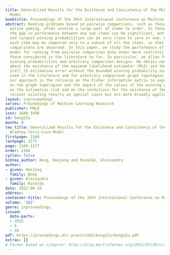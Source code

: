 ```yaml
---
title: Generalized Results for the Existence and Consistency of the MLE in the Bradley-Terry-Luce
  Model
booktitle: Proceedings of the 39th International Conference on Machine Learning
abstract: Ranking problems based on pairwise comparisons, such as those arising in
  online gaming, often involve a large pool of items to order. In these situations,
  the gap in performance between any two items can be significant, and the smallest
  and largest winning probabilities can be very close to zero or one. Furthermore,
  each item may be compared only to a subset of all the items, so that not all pairwise
  comparisons are observed. In this paper, we study the performance of the Bradley-Terry-Luce
  model for ranking from pairwise comparison data under more realistic settings than
  those considered in the literature so far. In particular, we allow for near-degenerate
  winning probabilities and arbitrary comparison designs. We obtain novel results
  about the existence of the maximum likelihood estimator (MLE) and the corresponding
  $\ell_2$ estimation error without the bounded winning probability assumption commonly
  used in the literature and for arbitrary comparison graph topologies. Central to
  our approach is the reliance on the Fisher information matrix to express the dependence
  on the graph topologies and the impact of the values of the winning probabilities
  on the estimation risk and on the conditions for the existence of the MLE. Our bounds
  recover existing results as special cases but are more broadly applicable.
layout: inproceedings
series: Proceedings of Machine Learning Research
publisher: PMLR
issn: 2640-3498
id: bong22a
month: 0
tex_title: Generalized Results for the Existence and Consistency of the {MLE} in the
  Bradley-Terry-Luce Model
firstpage: 2160
lastpage: 2177
page: 2160-2177
order: 2160
cycles: false
bibtex_author: Bong, Heejong and Rinaldo, Alessandro
author:
- given: Heejong
  family: Bong
- given: Alessandro
  family: Rinaldo
date: 2022-06-28
address:
container-title: Proceedings of the 39th International Conference on Machine Learning
volume: '162'
genre: inproceedings
issued:
  date-parts:
  - 2022
  - 6
  - 28
pdf: https://proceedings.mlr.press/v162/bong22a/bong22a.pdf
extras: []
# Format based on citeproc: http://blog.martinfenner.org/2013/07/30/citeproc-yaml-for-bibliographies/
---
```

